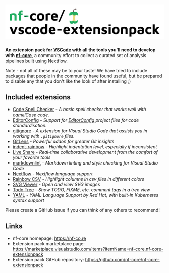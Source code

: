 # ![nf-core Extension Pack](logo_wide.png)

**An extension pack for [VSCode](https://code.visualstudio.com/) with all the tools you'll need to develop with [nf-core](https://nf-co.re/)**, a community effort to collect a curated set of analysis pipelines built using Nextflow.

Note - not all of these may be to your taste! We have tried to include packages that people in the community have found useful, but be prepared to disable any that you don't like the look of after installing ;)

## Included extensions

* [Code Spell Checker](https://marketplace.visualstudio.com/items?itemName=streetsidesoftware.code-spell-checker) - _A basic spell checker that works well with camelCase code._
* [EditorConfig](https://marketplace.visualstudio.com/items?itemName=EditorConfig.EditorConfig) - _Support for [EditorConfig](https://editorconfig.org/) project files for code standardisation._
* [gitignore](https://marketplace.visualstudio.com/items?itemName=codezombiech.gitignore) - _A extension for Visual Studio Code that assists you in working with `.gitignore` files._
* [GitLens](https://marketplace.visualstudio.com/items?itemName=eamodio.gitlens) - _Powerful addon for greater Git insights_
* [indent-rainbow](https://marketplace.visualstudio.com/items?itemName=oderwat.indent-rainbow) - _Highlight indentation level, especially if inconsistent_
* [Live Share](https://marketplace.visualstudio.com/items?itemName=ms-vsliveshare.vsliveshare) - _Real-time collaborative development from the comfort of your favorite tools_
* [markdownlint](https://marketplace.visualstudio.com/items?itemName=davidanson.vscode-markdownlint) - _Markdown linting and style checking for Visual Studio Code_
* [Nextflow](https://marketplace.visualstudio.com/items?itemName=nextflow.nextflow) - _Nextflow language support_
* [Rainbow CSV](https://marketplace.visualstudio.com/items?itemName=mechatroner.rainbow-csv) - _Highlight columns in csv files in different colors_
* [SVG Viewer](https://marketplace.visualstudio.com/items?itemName=cssho.vscode-svgviewer) - _Open and view SVG images_
* [Todo Tree](https://marketplace.visualstudio.com/items?itemName=Gruntfuggly.todo-tree) - _Show TODO, FIXME, etc. comment tags in a tree view_
* [YAML](https://marketplace.visualstudio.com/items?itemName=redhat.vscode-yaml) - _YAML Language Support by Red Hat, with built-in Kubernetes syntax support_

Please create a GitHub issue if you can think of any others to recommend!

## Links

* nf-core homepage: <https://nf-co.re>
* Extension pack marketplace page: <https://marketplace.visualstudio.com/items?itemName=nf-core.nf-core-extensionpack>
* Extension pack GitHub repository: <https://github.com/nf-core/nf-core-extensionpack>
